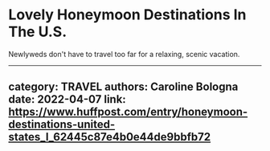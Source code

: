 # Lovely Honeymoon Destinations In The U.S.

Newlyweds don't have to travel too far for a relaxing, scenic vacation.

---
category: TRAVEL
authors: Caroline Bologna
date: 2022-04-07
link: https://www.huffpost.com/entry/honeymoon-destinations-united-states_l_62445c87e4b0e44de9bbfb72
---
